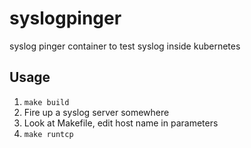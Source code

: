 # syslogpinger
syslog pinger container to test syslog inside kubernetes

## Usage

1. `make build`
2. Fire up a syslog server somewhere
3. Look at Makefile, edit host name in parameters
4. `make runtcp`

